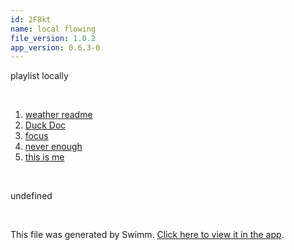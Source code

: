 ```yaml
---
id: 2F8kt
name: local flowing
file_version: 1.0.2
app_version: 0.6.3-0
---
```


<!-- Intro - Do not remove this comment -->
playlist locally

<br/>

<!-- Steps - Do not remove this comment -->
1. [weather readme](https://raw.githubusercontent.com/AddieCohen/stoke-weather/main/README.md)
2. [Duck Doc](https://swimm.io/link?l=c3dpbW0lM0ElMkYlMkZyZXBvcyUyRloybDBhSFZpSlROQkpUTkJZV1JrYVdVdGRHVnpkR2x1WnlVelFTVXpRVUZrWkdsbFEyOW9aVzQlM0QlMkZkb2NzJTJGbVY2TFg=)
3. [focus](https://swimm.io/link?l=c3dpbW0lM0ElMkYlMkZyZXBvcyUyRloybDBhSFZpSlROQkpUTkJZV1JrYVdVdGRHVnpkR2x1WnlVelFTVXpRVUZrWkdsbFEyOW9aVzQlM0QlMkZkb2NzJTJGcm9Qam0=)
4. [never enough](https://www.youtube.com/watch?v=6jZVsr7q-tE)
5. [this is me](https://www.youtube.com/watch?v=Rj4Yu9Utdw0)


<br/>

<!-- Summary - Do not remove this comment -->
undefined

<br/>

This file was generated by Swimm. [Click here to view it in the app](https://swimm.io/link?l=c3dpbW0lM0ElMkYlMkZyZXBvcyUyRloybDBhSFZpSlROQkpUTkJjM1J2YTJVdGQyVmhkR2hsY2lVelFTVXpRVUZrWkdsbFEyOW9aVzQlM0QlMkZkb2NzJTJGMkY4a3Q=).